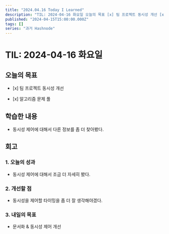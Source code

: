 ```yaml
---
title: "2024.04.16 Today I Learned"
description: "TIL: 2024-04-16 화요일 오늘의 목표 [x] 팀 프로젝트 동시성 개선 [x] 알고리즘 문제 풀 학습한 내용 동시성 제어에 대해서 다른 정보를 좀 더 찾아봤다. 회고 1. 오늘의 성과 동시성 제어에 대해서 조금 더 자세히 봤다. 2. 개선할 점 동시성을 제어할 타이밍을 좀 더 잘 생각해야겠다. 3. 내일의 목표 문서화 & 동시성 제어 개선"
published: "2024-04-15T15:00:00.000Z"
tags: []
series: "과거 Hashnode"
---
```


# TIL: 2024-04-16 화요일

## 오늘의 목표

* \[x\] 팀 프로젝트 동시성 개선
    
* \[x\] 알고리즘 문제 풀
    

## 학습한 내용

* 동시성 제어에 대해서 다른 정보를 좀 더 찾아봤다.
    

## 회고

### 1\. 오늘의 성과

* 동시성 제어에 대해서 조금 더 자세히 봤다.
    

### 2\. 개선할 점

* 동시성을 제어할 타이밍을 좀 더 잘 생각해야겠다.
    

### 3\. 내일의 목표

* 문서화 & 동시성 제어 개선